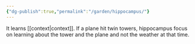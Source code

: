 ```yaml
---
{"dg-publish":true,"permalink":"/garden/hippocampus/"}
---
```


It learns [[context\|context]]. 
If a plane hit twin towers, hippocampus focus on learning about the tower and the plane and not the weather at that time. 